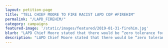 ```yaml
---
layout: petition-page
title: "TELL CHIEF MOORE TO FIRE RACIST LAPD COP #FIREHIM"
permalink: "/LAPD_FIREHIM/"
category: campaigns
featured-image: '/static/images/featured/2019-01-31-firehim.jpg'
blurb: "LAPD Chief Moore stated that there would be “zero tolerance for incidents of hate and racial/gender/religious intolerance.” TODAY one of his officers REPEATEDLY YELLED “WHITE POWER” to the family of #AlbertRamonDorsey and #BlackLivesMatter demonstrators.#FireHim"
description: "LAPD Chief Moore stated that there would be “zero tolerance for incidents of hate and racial/gender/religious intolerance.” TODAY one of his officers REPEATEDLY YELLED “WHITE POWER” to the family of #AlbertRamonDorsey and #BlackLivesMatter demonstrators.#FireHim"
---
```

<link href='https://actionnetwork.org/css/style-embed-whitelabel-v3.css' rel='stylesheet' type='text/css' /><script src='https://actionnetwork.org/widgets/v3/petition/fire-lapd-officer?format=js&source=widget&style=full'></script><div id='can-petition-area-fire-lapd-officer' style='width: 100%'><!-- this div is the target for our HTML insertion --></div>